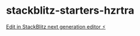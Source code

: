 # stackblitz-starters-hzrtra

[Edit in StackBlitz next generation editor ⚡️](https://stackblitz.com/~/github.com/triadonoss/stackblitz-starters-hzrtra)
